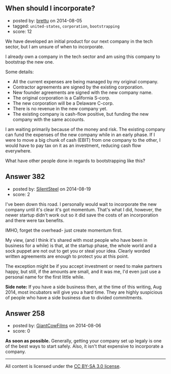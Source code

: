 ## When should I incorporate?

- posted by: [brettu](https://stackexchange.com/users/2467407/brettu) on 2014-08-05
- tagged: `united-states`, `corporation`, `bootstrapping`
- score: 12

We have developed an initial product for our next company in the tech sector, but I am unsure of when to incorporate.

I already own a company in the tech sector and am using this company to bootstrap the new one.

Some details:

 - All the current expenses are being managed by my original company.
 - Contractor agreements are signed by the existing corporation. 
 - New founder agreements are signed with the new company name. 
 - The original corporation is a California S-corp. 
 - The new corporation will be a Delaware C-corp.  
 - There is no revenue in the new company yet.
 - The existing company is cash-flow positive, but funding the new company
   with the same accounts.

I am waiting primarily because of the money and risk. The existing company can fund the expenses of the new company while in an early phase. If I were to move a big chunk of cash (EBIT) from one company to the other, I would have to pay tax on it as an investment, reducing cash flow everywhere.

What have other people done in regards to bootstrapping like this?


## Answer 382

- posted by: [SilentSteel](https://stackexchange.com/users/1092182/silentsteel) on 2014-08-19
- score: 2

I've been down this road.
I personally would wait to incorporate the new company until it's clear it's got momentum. That's what I did, however, the newer startup didn't work out so it did save the costs of an incorporation and there were tax benefits.

IMHO, forget the overhead- just create momentum first. 

My view, (and I think it's shared with most people who have been in business for a while) is that, at the startup phase, the whole world and a sock puppet are not out to get you or steal your idea. Clearly worded written agreements are enough to protect you at this point.

The exception might be if you accept investment or need to make partners happy, but still, if the amounts are small, and it was me, I'd even just use a personal name for the first little while.

**Side note:** If you have a side business then, at the time of this writing, Aug 2014, most incubators will give you a hard time. They are highly suspicious of people who have a side business due to divided commitments.


## Answer 258

- posted by: [GiantCowFilms](https://stackexchange.com/users/3499092/giantcowfilms) on 2014-08-06
- score: 0

**As soon as possible.** Generally, getting your company set up legaly is one of the best ways to start safely. Also, it isn't that expensive to incorporate a company.



---

All content is licensed under the [CC BY-SA 3.0 license](https://creativecommons.org/licenses/by-sa/3.0/).
